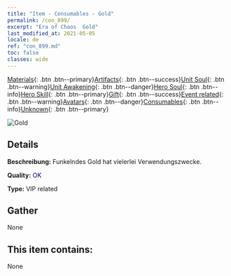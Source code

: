 ```yaml
---
title: "Item - Consumables - Gold"
permalink: /con_899/
excerpt: "Era of Chaos  Gold"
last_modified_at: 2021-05-05
locale: de
ref: "con_899.md"
toc: false
classes: wide
---
```

 [Materials](/ItemsDE/){: .btn .btn--primary}[Artifacts](/ItemsDE/Artifacts/){: .btn .btn--success}[Unit Soul](/ItemsDE/UnitSoul/){: .btn .btn--warning}[Unit Awakening](/ItemsDE/UnitAwakening/){: .btn .btn--danger}[Hero Soul](/ItemsDE/HeroSoul/){: .btn .btn--info}[Hero Skill](/ItemsDE/HeroSkill/){: .btn .btn--primary}[Gift](/ItemsDE/Gift/){: .btn .btn--success}[Event related](/ItemsDE/Events/){: .btn .btn--warning}[Avatars](/ItemsDE/Avatars/){: .btn .btn--danger}[Consumables](/ItemsDE/Consumables/){: .btn .btn--info}[Unknown](/ItemsDE/Unknown/){: .btn .btn--primary}

 ![Gold](/images/t/i_103.png)

## Details
 **Beschreibung:** Funkelndes Gold hat vielerlei Verwendungszwecke.

 **Quality:** <span style="color: #000080">OK</span>

 **Type:** VIP related

## Gather

  None

## This item contains:

  None

